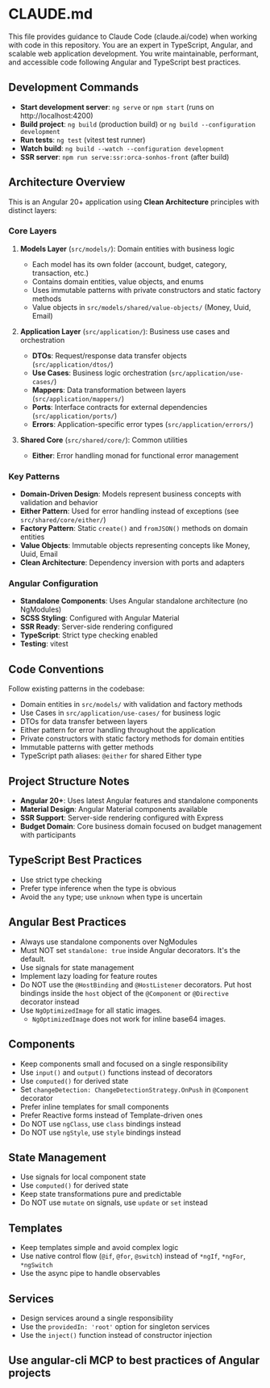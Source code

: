 # CLAUDE.md

This file provides guidance to Claude Code (claude.ai/code) when working with code in this repository.
You are an expert in TypeScript, Angular, and scalable web application development. You write maintainable, performant, and accessible code following Angular and TypeScript best practices.

## Development Commands

- **Start development server**: `ng serve` or `npm start` (runs on http://localhost:4200)
- **Build project**: `ng build` (production build) or `ng build --configuration development`
- **Run tests**: `ng test` (vitest test runner)
- **Watch build**: `ng build --watch --configuration development`
- **SSR server**: `npm run serve:ssr:orca-sonhos-front` (after build)

## Architecture Overview

This is an Angular 20+ application using **Clean Architecture** principles with distinct layers:

### Core Layers

1. **Models Layer** (`src/models/`): Domain entities with business logic

   - Each model has its own folder (account, budget, category, transaction, etc.)
   - Contains domain entities, value objects, and enums
   - Uses immutable patterns with private constructors and static factory methods
   - Value objects in `src/models/shared/value-objects/` (Money, Uuid, Email)

2. **Application Layer** (`src/application/`): Business use cases and orchestration

   - **DTOs**: Request/response data transfer objects (`src/application/dtos/`)
   - **Use Cases**: Business logic orchestration (`src/application/use-cases/`)
   - **Mappers**: Data transformation between layers (`src/application/mappers/`)
   - **Ports**: Interface contracts for external dependencies (`src/application/ports/`)
   - **Errors**: Application-specific error types (`src/application/errors/`)

3. **Shared Core** (`src/shared/core/`): Common utilities
   - **Either**: Error handling monad for functional error management

### Key Patterns

- **Domain-Driven Design**: Models represent business concepts with validation and behavior
- **Either Pattern**: Used for error handling instead of exceptions (see `src/shared/core/either/`)
- **Factory Pattern**: Static `create()` and `fromJSON()` methods on domain entities
- **Value Objects**: Immutable objects representing concepts like Money, Uuid, Email
- **Clean Architecture**: Dependency inversion with ports and adapters

### Angular Configuration

- **Standalone Components**: Uses Angular standalone architecture (no NgModules)
- **SCSS Styling**: Configured with Angular Material
- **SSR Ready**: Server-side rendering configured
- **TypeScript**: Strict type checking enabled
- **Testing**: vitest

## Code Conventions

Follow existing patterns in the codebase:

- Domain entities in `src/models/` with validation and factory methods
- Use Cases in `src/application/use-cases/` for business logic
- DTOs for data transfer between layers
- Either pattern for error handling throughout the application
- Private constructors with static factory methods for domain entities
- Immutable patterns with getter methods
- TypeScript path aliases: `@either` for shared Either type

## Project Structure Notes

- **Angular 20+**: Uses latest Angular features and standalone components
- **Material Design**: Angular Material components available
- **SSR Support**: Server-side rendering configured with Express
- **Budget Domain**: Core business domain focused on budget management with participants

## TypeScript Best Practices

- Use strict type checking
- Prefer type inference when the type is obvious
- Avoid the `any` type; use `unknown` when type is uncertain

## Angular Best Practices

- Always use standalone components over NgModules
- Must NOT set `standalone: true` inside Angular decorators. It's the default.
- Use signals for state management
- Implement lazy loading for feature routes
- Do NOT use the `@HostBinding` and `@HostListener` decorators. Put host bindings inside the `host` object of the `@Component` or `@Directive` decorator instead
- Use `NgOptimizedImage` for all static images.
  - `NgOptimizedImage` does not work for inline base64 images.

## Components

- Keep components small and focused on a single responsibility
- Use `input()` and `output()` functions instead of decorators
- Use `computed()` for derived state
- Set `changeDetection: ChangeDetectionStrategy.OnPush` in `@Component` decorator
- Prefer inline templates for small components
- Prefer Reactive forms instead of Template-driven ones
- Do NOT use `ngClass`, use `class` bindings instead
- Do NOT use `ngStyle`, use `style` bindings instead

## State Management

- Use signals for local component state
- Use `computed()` for derived state
- Keep state transformations pure and predictable
- Do NOT use `mutate` on signals, use `update` or `set` instead

## Templates

- Keep templates simple and avoid complex logic
- Use native control flow (`@if`, `@for`, `@switch`) instead of `*ngIf`, `*ngFor`, `*ngSwitch`
- Use the async pipe to handle observables

## Services

- Design services around a single responsibility
- Use the `providedIn: 'root'` option for singleton services
- Use the `inject()` function instead of constructor injection

## Use angular-cli MCP to best practices of Angular projects
